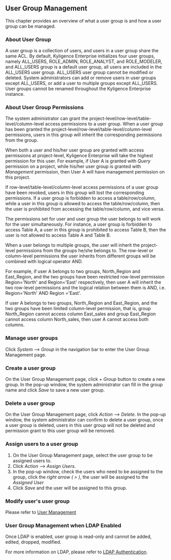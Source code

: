 ## User Group Management

This chapter provides an overview of what a user group is and how a user group can be managed. 

### About User Group

A user group is a collection of users, and users in a user group share the same ACL. By default, Kyligence Enterprise initializes four user groups, namely ALL_USERS, ROLE_ADMIN, ROLE_ANALYST, and ROLE_MODELER, and ALL_USERS group is a default user group, all users are included in the ALL_USERS user group. ALL_USERS user group cannot be modified or deleted. System administrators can add or remove users in user groups except ALL_USERS, or add a user to multiple groups except ALL_USERS. User groups cannot be renamed throughout the Kyligence Enterprise instance.


### About User Group Permissions

The system administrator can grant the project-level/row-level/table-level/column-level access permissions to a user group. When a user group has been granted the project-level/row-level/table-level/column-level permissions, users in this group will inherit the corresponding permissions from the group.

When both a user and his/her user group are granted with access permissions at project-level, Kyligence Enterprise will take the highest permission for this user. For example, if User A is granted with *Query* permission on a project, while his/her user group is granted with *Management* permission, then User A will have management permission on this project.

If row-level/table-level/column-level access permissions of a user group have been revoked, users in this group will lost the corresponding permissions. If a user group is forbidden to access a table/row/column, while a user in this group is allowed to access the table/row/column, then the user is prohibited from accessing the table/row/column, and vice versa.

The permissions set for user and user group the user belongs to will work for the user simultaneously. For instance, a user group is forbidden to access Table A, a user in this group is prohibited to access Table B, then the user is not allowed to access Table A and Table B.

When a user belongs to multiple groups, the user will inherit the project-level permissions from the groups he/she belongs to. The row-level or column-level permissions the user inherits from different groups will be combined with logical operator AND.

For example, if user A belongs to two groups, North_Region and East_Region, and the two groups have been restricted row-level permission Region='North' and Region='East' respectively, then user A will inherit the two row-level permissions and the logical relation between them is AND, i.e. Region='North' AND Region ='East'. 

If user A belongs to two groups, North_Region and East_Region, and the two groups have been limited column-level permission, that is, group North_Region cannot access column East_sales and group East_Region cannot access column North_sales, then user A cannot access both columns.

### Manage user groups

Click *System* --> *Group* in the navigation bar to enter the User Group Management page.

### Create a user group

On the User Group Management page,  click *+ Group* button to create a new group. In the pop-up window, the system administrator can fill in the group name and click *Save* to save a new user group. 

### Delete a user group

On the User Group Management page, click *Action* --> *Delete*. In the pop-up window, the system administrator can confirm to delete a user group, once a user group is deleted, users in this user group will not be deleted and permission grant to this user group will be removed.

### Assign users to a user group

1. On the User Group Management page, select the user group to be assigned users to.
2. Click *Action* --> *Assign Users*.
3. In the pop-up window, check the users who need to be assigned to the group, click the *right arrow ( > )*, the user will be assigned to the *Assigned User*
4. Click *Save* and the user will be assigned to this group.

### Modify user's user group

Please refer to [User Management](user_management.en.md) 


### User Group Management when LDAP Enabled

Once LDAP is enabled, user group is read-only and cannot be added, edited, dropped, modified.

For more information on LDAP, please refer to [LDAP Authentication](ldap.en.md).

